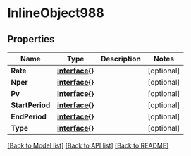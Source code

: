 # InlineObject988

## Properties

Name | Type | Description | Notes
------------ | ------------- | ------------- | -------------
**Rate** | [**interface{}**](.md) |  | [optional] 
**Nper** | [**interface{}**](.md) |  | [optional] 
**Pv** | [**interface{}**](.md) |  | [optional] 
**StartPeriod** | [**interface{}**](.md) |  | [optional] 
**EndPeriod** | [**interface{}**](.md) |  | [optional] 
**Type** | [**interface{}**](.md) |  | [optional] 

[[Back to Model list]](../README.md#documentation-for-models) [[Back to API list]](../README.md#documentation-for-api-endpoints) [[Back to README]](../README.md)


